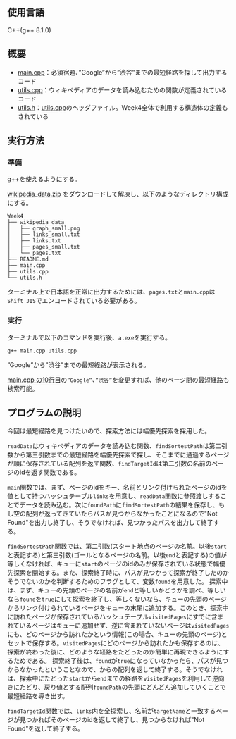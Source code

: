 ## 使用言語

C++(g++ 8.1.0)

## 概要

- [main.cpp](./main.cpp)：必須宿題、”Google”から”渋谷”までの最短経路を探して出力するコード
- [utils.cpp](./utils.cpp)：ウィキペディアのデータを読み込むための関数が定義されているコード
- [utils.h](./utils.h)：[utils.cpp](./utils.cpp)のヘッダファイル。Week4全体で利用する構造体の定義もされている

## 実行方法

### 準備

g++を使えるようにする。

[wikipedia_data.zip](https://drive.google.com/file/d/1zqtjSb-ZoR4rzVUWZrjNSES5GKJhYmmH/view?usp=sharing) をダウンロードして解凍し、以下のようなディレクトリ構成にする。

```
Week4
├── wikipedia_data
│   ├── graph_small.png
│   ├── links_small.txt
│   ├── links.txt
│   ├── pages_small.txt
│   └── pages.txt
├── README.md
├── main.cpp
├── utils.cpp
└── utils.h
```

ターミナル上で日本語を正常に出力するためには、`pages.txt`と`main.cpp`は`Shift JIS`でエンコードされている必要がある。

### 実行

ターミナルで以下のコマンドを実行後、`a.exe`を実行する。

```
g++ main.cpp utils.cpp
```

”Google”から”渋谷”までの最短経路が表示される。

[main.cpp の10行目](https://github.com/Rozelin-dc/STEP-Homework/blob/week4/Week4/main.cpp#L10)の`”Google”`、`”渋谷”`を変更すれば、他のページ間の最短経路も検索可能。

## プログラムの説明

今回は最短経路を見つけたいので、探索方法には幅優先探索を採用した。

`readData`はウィキペディアのデータを読み込む関数、`findSortestPath`は第二引数から第三引数までの最短経路を幅優先探索で探し、そこまでに通過するページが順に保存されている配列を返す関数、`findTargetId`は第二引数の名前のページのidを返す関数である。

`main`関数では、まず、ページのidをキー、名前とリンク付けられたページのidを値として持つハッシュテーブル`links`を用意し、`readData`関数に参照渡しすることでデータを読み込む。次に`foundPath`に`findSortestPath`の結果を保存し、もし空の配列が返ってきていたらパスが見つからなかったことになるので"Not Found"を出力し終了し、そうでなければ、見つかったパスを出力して終了する。

`findSortestPath`関数では、第二引数(スタート地点のページの名前。以後`start`と表記する)と第三引数(ゴールとなるページの名前。以後`end`と表記する)の値が等しくなければ、キューに`start`のページのidのみが保存されている状態で幅優先探索を開始する。また、探索終了時に、パスが見つかって探索が終了したのかそうでないのかを判断するためのフラグとして、変数`found`を用意した。
探索中は、まず、キューの先頭のページの名前が`end`と等しいかどうかを調べ、等しいなら`found`を`true`にして探索を終了し、等しくないなら、キューの先頭のページからリンク付けられているページをキューの末尾に追加する。このとき、探索中に訪れたページが保存されているハッシュテーブル`visitedPages`にすでに含まれているページはキューに追加せず、逆に含まれていないページは`visitedPages`にも、どのページから訪れたかという情報(この場合、キューの先頭のページ)とセットで保存する。`visitedPages`にどのページから訪れたかも保存するのは、探索が終わった後に、どのような経路をたどったのか簡単に再現できるようにするためである。
探索終了後は、`found`が`true`になっていなかったら、パスが見つからなかったということなので、からの配列を返して終了する。そうでなければ、探索中にたどった`start`から`end`までの経路を`visitedPages`を利用して逆向きにたどり、戻り値とする配列`foundPath`の先頭にどんどん追加していくことで最短経路を導き出す。

`findTargetId`関数では、`links`内を全探索し、名前が`targetName`と一致するページが見つかればそのページのidを返して終了し、見つからなければ"Not Found"を返して終了する。

